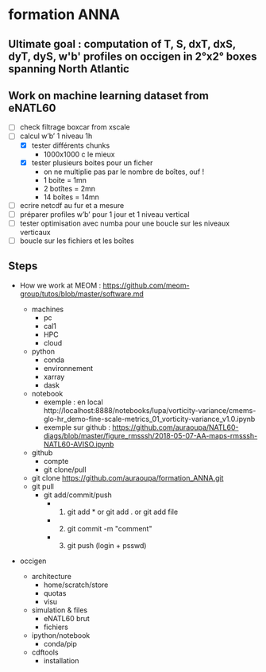 # formation ANNA

## Ultimate goal : computation of T, S, dxT, dxS, dyT, dyS, w'b' profiles on occigen in 2°x2° boxes spanning North Atlantic

## Work on machine learning dataset from eNATL60

- [ ] check filtrage boxcar from xscale
- [ ] calcul w’b’ 1 niveau 1h
	- [x] tester différents chunks
		* 1000x1000 c le mieux
	- [x] tester plusieurs boites pour un ficher
		* on ne multiplie pas par le nombre de boîtes, ouf !
		* 1 boite = 1mn
		* 2 botîtes = 2mn
		* 14 boîtes = 14mn
- [ ] ecrire netcdf au fur et a mesure
- [ ] préparer profiles w’b’ pour 1 jour et 1 niveau vertical
- [ ] tester optimisation avec numba pour une boucle sur les niveaux verticaux
- [ ] boucle sur les fichiers et les boîtes

## Steps

  - How we work at MEOM : https://github.com/meom-group/tutos/blob/master/software.md
    - machines
      - pc
      - cal1
      - HPC
      - cloud
    - python
      - conda
      - environnement
      - xarray
      - dask
    - notebook
      - exemple : en local http://localhost:8888/notebooks/lupa/vorticity-variance/cmems-glo-hr_demo-fine-scale-metrics_01_vorticity-variance_v1.0.ipynb
      - exemple sur github :  https://github.com/auraoupa/NATL60-diags/blob/master/figure_rmsssh/2018-05-07-AA-maps-rmsssh-NATL60-AVISO.ipynb
    - github
      - compte
      - git clone/pull
	- git clone https://github.com/auraoupa/formation_ANNA.git
	- git pull 
      - git add/commit/push
        - 1. git add * or git add . or git add file
        - 2. git commit -m "comment"
        - 3. git push (login + psswd)
      
  - occigen
    - architecture
      - home/scratch/store
      - quotas
      - visu
    - simulation & files
      - eNATL60 brut
      - fichiers
    - ipython/notebook
      - conda/pip
    - cdftools
      - installation

